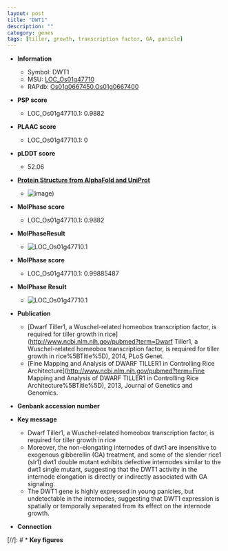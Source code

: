 ```yaml
---
layout: post
title: "DWT1"
description: ""
category: genes
tags: [tiller, growth, transcription factor, GA, panicle]
---
```


* **Information**  
    + Symbol: DWT1  
    + MSU: [LOC_Os01g47710](http://rice.plantbiology.msu.edu/cgi-bin/ORF_infopage.cgi?orf=LOC_Os01g47710)  
    + RAPdb: [Os01g0667450](http://rapdb.dna.affrc.go.jp/viewer/gbrowse_details/irgsp1?name=Os01g0667450),[Os01g0667400](http://rapdb.dna.affrc.go.jp/viewer/gbrowse_details/irgsp1?name=Os01g0667400)  

* **PSP score**  
    + LOC_Os01g47710.1: 0.9882 

* **PLAAC score**  
    + LOC_Os01g47710.1: 0 

* **pLDDT score**
    + 52.06

* **[Protein Structure from AlphaFold and UniProt](https://www.uniprot.org/uniprotkb/Q0JKK6/entry#structure)**
    + ![image](https://ricepsp.github.io/images/Q0/AF-Q0JKK6-F1.png))

* **MolPhase score**
    + LOC_Os01g47710.1: 0.9882

* **MolPhaseResult**
    + ![LOC_Os01g47710.1](https://ricepsp.github.io/pictures/LOC_Os01g/LOC_Os01g47710.1.png)

* **MolPhase score**
    + LOC_Os01g47710.1: 0.99885487

* **MolPhase Result**
    + ![LOC_Os01g47710.1](https://304243504.github.io/Pictures/LOC_Os01g/LOC_Os01g47710.1.png)

* **Publication**  
    + [Dwarf Tiller1, a Wuschel-related homeobox transcription factor, is required for tiller growth in rice](http://www.ncbi.nlm.nih.gov/pubmed?term=Dwarf Tiller1, a Wuschel-related homeobox transcription factor, is required for tiller growth in rice%5BTitle%5D), 2014, PLoS Genet.
    + [Fine Mapping and Analysis of DWARF TILLER1 in Controlling Rice Architecture](http://www.ncbi.nlm.nih.gov/pubmed?term=Fine Mapping and Analysis of DWARF TILLER1 in Controlling Rice Architecture%5BTitle%5D), 2013, Journal of Genetics and Genomics.

* **Genbank accession number**  

* **Key message**  
    + Dwarf Tiller1, a Wuschel-related homeobox transcription factor, is required for tiller growth in rice
    + Moreover, the non-elongating internodes of dwt1 are insensitive to exogenous gibberellin (GA) treatment, and some of the slender rice1 (slr1) dwt1 double mutant exhibits defective internodes similar to the dwt1 single mutant, suggesting that the DWT1 activity in the internode elongation is directly or indirectly associated with GA signaling.
    + The DWT1 gene is highly expressed in young panicles, but undetectable in the internodes, suggesting that DWT1 expression is spatially or temporally separated from its effect on the internode growth.

* **Connection**  

[//]: # * **Key figures**  



